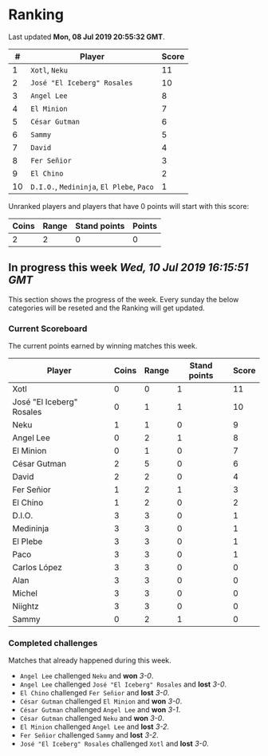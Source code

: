 # Ranking

Last updated **Mon, 08 Jul 2019 20:55:32 GMT**.

|#|Player|Score|
|-|------|-----|
|1|`Xotl`, `Neku`|11|
|2|`José "El Iceberg" Rosales`|10|
|3|`Angel Lee`|8|
|4|`El Minion`|7|
|5|`César Gutman`|6|
|6|`Sammy`|5|
|7|`David`|4|
|8|`Fer Señior`|3|
|9|`El Chino`|2|
|10|`D.I.O.`, `Medininja`, `El Plebe`, `Paco`|1|

Unranked players and players that have 0 points will start with this score:

|Coins|Range|Stand points|Points|
|-----|-----|------------|------|
|2|2|0|0|

## In progress this week *Wed, 10 Jul 2019 16:15:51 GMT*
This section shows the progress of the week. Every sunday the below categories will be reseted and the Ranking will get updated.

### Current Scoreboard
The current points earned by winning matches this week.

|Player|Coins|Range|Stand points|Score|
|------|-----|-----|------------|-----|
|Xotl|0|0|1|11|
|José "El Iceberg" Rosales|0|1|1|10|
|Neku|1|1|0|9|
|Angel Lee|0|2|1|8|
|El Minion|0|1|0|7|
|César Gutman|2|5|0|6|
|David|2|2|0|4|
|Fer Señior|1|2|1|3|
|El Chino|1|2|0|2|
|D.I.O.|3|3|0|1|
|Medininja|3|3|0|1|
|El Plebe|3|3|0|1|
|Paco|3|3|0|1|
|Carlos López|3|3|0|0|
|Alan|3|3|0|0|
|Michel|3|3|0|0|
|Niightz|3|3|0|0|
|Sammy|0|2|1|0|

### Completed challenges
Matches that already happened during this week.

* `Angel Lee` challenged `Neku` and **won** *3-0*.
* `Angel Lee` challenged `José "El Iceberg" Rosales` and **lost** *3-0*.
* `El Chino` challenged `Fer Señior` and **lost** *3-0*.
* `César Gutman` challenged `El Minion` and **won** *3-0*.
* `César Gutman` challenged `Angel Lee` and **won** *3-1*.
* `César Gutman` challenged `Neku` and **won** *3-0*.
* `El Minion` challenged `Angel Lee` and **lost** *3-2*.
* `Fer Señior` challenged `Sammy` and **lost** *3-2*.
* `José "El Iceberg" Rosales` challenged `Xotl` and **lost** *3-0*.
